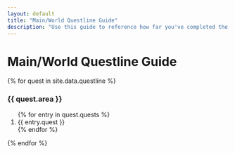 ```yaml
---
layout: default
title: "Main/World Questline Guide"
description: "Use this guide to reference how far you've completed the various World questlines on Lost Ark."
---
```


<h1>Main/World Questline Guide</h1>
{% for quest in site.data.questline %}
    <h3>{{ quest.area }}</h3>
      <ol>
        {% for entry in quest.quests %}
          <li>{{ entry.quest }}</li>
        {% endfor %}
      </ol>
  {% endfor %}
